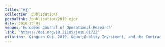 ```yaml
---
title: "ejj"
collection: publications
permalink: /publication/2019-ejor
date: 2019-12-01
venue: 'European Journal of Operational Research'
link: 'https://doi.org/10.21105/joss.01722'
citation: 'Qinquan Cui. 2019. &quot;Quality Investment, and the Contract Manufacturer's Encroachment.&quot; <i>European Journal of Operational Research</i> 279(2): 407-418.'
---
```

